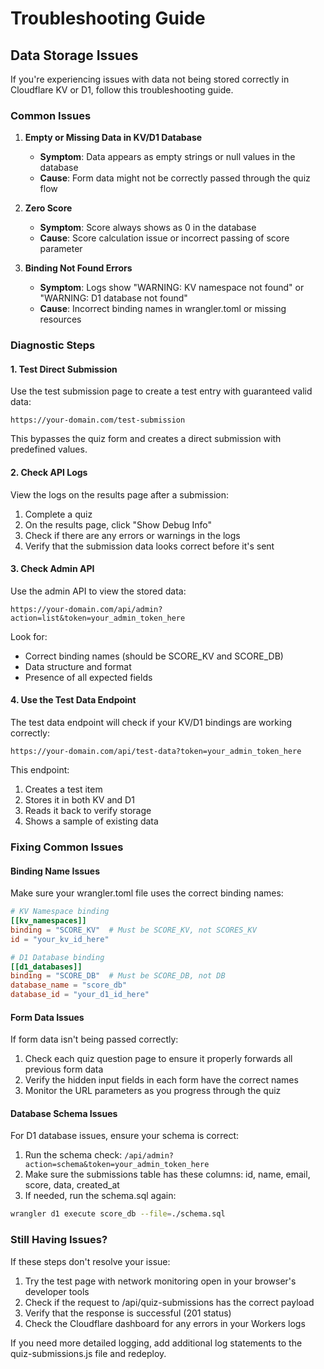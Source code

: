 # Troubleshooting Guide

## Data Storage Issues

If you're experiencing issues with data not being stored correctly in Cloudflare KV or D1, follow this troubleshooting guide.

### Common Issues

1. **Empty or Missing Data in KV/D1 Database**
   - **Symptom**: Data appears as empty strings or null values in the database
   - **Cause**: Form data might not be correctly passed through the quiz flow

2. **Zero Score**
   - **Symptom**: Score always shows as 0 in the database
   - **Cause**: Score calculation issue or incorrect passing of score parameter

3. **Binding Not Found Errors**
   - **Symptom**: Logs show "WARNING: KV namespace not found" or "WARNING: D1 database not found"
   - **Cause**: Incorrect binding names in wrangler.toml or missing resources

### Diagnostic Steps

#### 1. Test Direct Submission

Use the test submission page to create a test entry with guaranteed valid data:

```
https://your-domain.com/test-submission
```

This bypasses the quiz form and creates a direct submission with predefined values.

#### 2. Check API Logs

View the logs on the results page after a submission:

1. Complete a quiz
2. On the results page, click "Show Debug Info"
3. Check if there are any errors or warnings in the logs
4. Verify that the submission data looks correct before it's sent

#### 3. Check Admin API

Use the admin API to view the stored data:

```
https://your-domain.com/api/admin?action=list&token=your_admin_token_here
```

Look for:
- Correct binding names (should be SCORE_KV and SCORE_DB)
- Data structure and format
- Presence of all expected fields

#### 4. Use the Test Data Endpoint

The test data endpoint will check if your KV/D1 bindings are working correctly:

```
https://your-domain.com/api/test-data?token=your_admin_token_here
```

This endpoint:
1. Creates a test item
2. Stores it in both KV and D1
3. Reads it back to verify storage
4. Shows a sample of existing data

### Fixing Common Issues

#### Binding Name Issues

Make sure your wrangler.toml file uses the correct binding names:

```toml
# KV Namespace binding
[[kv_namespaces]]
binding = "SCORE_KV"  # Must be SCORE_KV, not SCORES_KV
id = "your_kv_id_here"

# D1 Database binding
[[d1_databases]]
binding = "SCORE_DB"  # Must be SCORE_DB, not DB
database_name = "score_db"
database_id = "your_d1_id_here"
```

#### Form Data Issues

If form data isn't being passed correctly:

1. Check each quiz question page to ensure it properly forwards all previous form data
2. Verify the hidden input fields in each form have the correct names
3. Monitor the URL parameters as you progress through the quiz

#### Database Schema Issues

For D1 database issues, ensure your schema is correct:

1. Run the schema check: `/api/admin?action=schema&token=your_admin_token_here`
2. Make sure the submissions table has these columns: id, name, email, score, data, created_at
3. If needed, run the schema.sql again:

```bash
wrangler d1 execute score_db --file=./schema.sql
```

### Still Having Issues?

If these steps don't resolve your issue:

1. Try the test page with network monitoring open in your browser's developer tools
2. Check if the request to /api/quiz-submissions has the correct payload
3. Verify that the response is successful (201 status)
4. Check the Cloudflare dashboard for any errors in your Workers logs

If you need more detailed logging, add additional log statements to the quiz-submissions.js file and redeploy. 